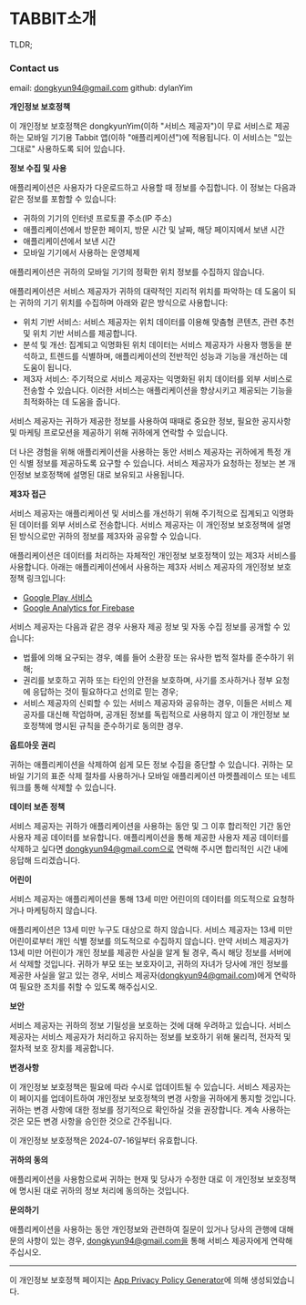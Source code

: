 # TABBIT소개
TLDR;


### Contact us
email: dongkyun94@gmail.com
github: dylanYim


**개인정보 보호정책**

이 개인정보 보호정책은 dongkyunYim(이하 "서비스 제공자")이 무료 서비스로 제공하는 모바일 기기용 Tabbit 앱(이하 "애플리케이션")에 적용됩니다. 이 서비스는 "있는 그대로" 사용하도록 되어 있습니다.

**정보 수집 및 사용**

애플리케이션은 사용자가 다운로드하고 사용할 때 정보를 수집합니다. 이 정보는 다음과 같은 정보를 포함할 수 있습니다:

*   귀하의 기기의 인터넷 프로토콜 주소(IP 주소)
*   애플리케이션에서 방문한 페이지, 방문 시간 및 날짜, 해당 페이지에서 보낸 시간
*   애플리케이션에서 보낸 시간
*   모바일 기기에서 사용하는 운영체제

애플리케이션은 귀하의 모바일 기기의 정확한 위치 정보를 수집하지 않습니다.

애플리케이션은 서비스 제공자가 귀하의 대략적인 지리적 위치를 파악하는 데 도움이 되는 귀하의 기기 위치를 수집하며 아래와 같은 방식으로 사용합니다:

*   위치 기반 서비스: 서비스 제공자는 위치 데이터를 이용해 맞춤형 콘텐츠, 관련 추천 및 위치 기반 서비스를 제공합니다.
*   분석 및 개선: 집계되고 익명화된 위치 데이터는 서비스 제공자가 사용자 행동을 분석하고, 트렌드를 식별하며, 애플리케이션의 전반적인 성능과 기능을 개선하는 데 도움이 됩니다.
*   제3자 서비스: 주기적으로 서비스 제공자는 익명화된 위치 데이터를 외부 서비스로 전송할 수 있습니다. 이러한 서비스는 애플리케이션을 향상시키고 제공되는 기능을 최적화하는 데 도움을 줍니다.

서비스 제공자는 귀하가 제공한 정보를 사용하여 때때로 중요한 정보, 필요한 공지사항 및 마케팅 프로모션을 제공하기 위해 귀하에게 연락할 수 있습니다.

더 나은 경험을 위해 애플리케이션을 사용하는 동안 서비스 제공자는 귀하에게 특정 개인 식별 정보를 제공하도록 요구할 수 있습니다. 서비스 제공자가 요청하는 정보는 본 개인정보 보호정책에 설명된 대로 보유되고 사용됩니다.

**제3자 접근**

서비스 제공자는 애플리케이션 및 서비스를 개선하기 위해 주기적으로 집계되고 익명화된 데이터를 외부 서비스로 전송합니다. 서비스 제공자는 이 개인정보 보호정책에 설명된 방식으로만 귀하의 정보를 제3자와 공유할 수 있습니다.

애플리케이션은 데이터를 처리하는 자체적인 개인정보 보호정책이 있는 제3자 서비스를 사용합니다. 아래는 애플리케이션에서 사용하는 제3자 서비스 제공자의 개인정보 보호정책 링크입니다:

*   [Google Play 서비스](https://www.google.com/policies/privacy/)
*   [Google Analytics for Firebase](https://firebase.google.com/support/privacy)

서비스 제공자는 다음과 같은 경우 사용자 제공 정보 및 자동 수집 정보를 공개할 수 있습니다:

*   법률에 의해 요구되는 경우, 예를 들어 소환장 또는 유사한 법적 절차를 준수하기 위해;
*   권리를 보호하고 귀하 또는 타인의 안전을 보호하며, 사기를 조사하거나 정부 요청에 응답하는 것이 필요하다고 선의로 믿는 경우;
*   서비스 제공자의 신뢰할 수 있는 서비스 제공자와 공유하는 경우, 이들은 서비스 제공자를 대신해 작업하며, 공개된 정보를 독립적으로 사용하지 않고 이 개인정보 보호정책에 명시된 규칙을 준수하기로 동의한 경우.

**옵트아웃 권리**

귀하는 애플리케이션을 삭제하여 쉽게 모든 정보 수집을 중단할 수 있습니다. 귀하는 모바일 기기의 표준 삭제 절차를 사용하거나 모바일 애플리케이션 마켓플레이스 또는 네트워크를 통해 삭제할 수 있습니다.

**데이터 보존 정책**

서비스 제공자는 귀하가 애플리케이션을 사용하는 동안 및 그 이후 합리적인 기간 동안 사용자 제공 데이터를 보유합니다. 애플리케이션을 통해 제공한 사용자 제공 데이터를 삭제하고 싶다면 dongkyun94@gmail.com으로 연락해 주시면 합리적인 시간 내에 응답해 드리겠습니다.

**어린이**

서비스 제공자는 애플리케이션을 통해 13세 미만 어린이의 데이터를 의도적으로 요청하거나 마케팅하지 않습니다.

애플리케이션은 13세 미만 누구도 대상으로 하지 않습니다. 서비스 제공자는 13세 미만 어린이로부터 개인 식별 정보를 의도적으로 수집하지 않습니다. 만약 서비스 제공자가 13세 미만 어린이가 개인 정보를 제공한 사실을 알게 될 경우, 즉시 해당 정보를 서버에서 삭제할 것입니다. 귀하가 부모 또는 보호자이고, 귀하의 자녀가 당사에 개인 정보를 제공한 사실을 알고 있는 경우, 서비스 제공자(dongkyun94@gmail.com)에게 연락하여 필요한 조치를 취할 수 있도록 해주십시오.

**보안**

서비스 제공자는 귀하의 정보 기밀성을 보호하는 것에 대해 우려하고 있습니다. 서비스 제공자는 서비스 제공자가 처리하고 유지하는 정보를 보호하기 위해 물리적, 전자적 및 절차적 보호 장치를 제공합니다.

**변경사항**

이 개인정보 보호정책은 필요에 따라 수시로 업데이트될 수 있습니다. 서비스 제공자는 이 페이지를 업데이트하여 개인정보 보호정책의 변경 사항을 귀하에게 통지할 것입니다. 귀하는 변경 사항에 대한 정보를 정기적으로 확인하실 것을 권장합니다. 계속 사용하는 것은 모든 변경 사항을 승인한 것으로 간주됩니다.

이 개인정보 보호정책은 2024-07-16일부터 유효합니다.

**귀하의 동의**

애플리케이션을 사용함으로써 귀하는 현재 및 당사가 수정한 대로 이 개인정보 보호정책에 명시된 대로 귀하의 정보 처리에 동의하는 것입니다.

**문의하기**

애플리케이션을 사용하는 동안 개인정보와 관련하여 질문이 있거나 당사의 관행에 대해 문의 사항이 있는 경우, dongkyun94@gmail.com을 통해 서비스 제공자에게 연락해 주십시오.

* * *

이 개인정보 보호정책 페이지는 [App Privacy Policy Generator](https://app-privacy-policy-generator.nisrulz.com/)에 의해 생성되었습니다.

